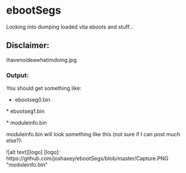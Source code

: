 # ebootSegs
Looking into dumping loaded vita eboots and stuff...

## Disclaimer:
ihavenoideawhatimdoing.jpg

### Output:
You should get something like:

* ebootseg0.bin
<p>
* ebootseg1.bin
<p>
* moduleinfo.bin
<p>
moduleinfo.bin will look something like this (not sure if I can post much else?):
<p>
<p>
![alt text][logo]
[logo]: https://github.com/joshaxey/ebootSegs/blob/master/Capture.PNG "moduleinfo.bin"
